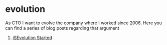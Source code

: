 # evolution

As CTO I want to evolve the company where I worked since 2006. Here you can find a series of blog posts regarding that argument

1. [iSEvolution Started](https://labs.isolutions.it/2020/03/01/isevolution-started/)

